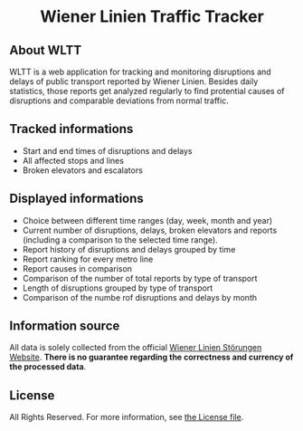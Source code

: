 <h1 align="center">Wiener Linien Traffic Tracker</h1>

## About WLTT

WLTT is a web application for tracking and monitoring disruptions and delays of public transport reported by Wiener Linien. Besides daily statistics, those reports get analyzed regularly to find protential causes of disruptions and comparable deviations from normal traffic.

## Tracked informations

- Start and end times of disruptions and delays
- All affected stops and lines
- Broken elevators and escalators

## Displayed informations
- Choice between different time ranges (day, week, month and year)
- Current number of disruptions, delays, broken elevators and reports (including a comparison to the selected time range).
- Report history of disruptions and delays grouped by time
- Report ranking for every metro line
- Report causes in comparison
- Comparison of the number of total reports by type of transport
- Length of disruptions grouped by type of transport
- Comparison of the numbe rof disruptions and delays by month

## Information source

All data is solely collected from the official [Wiener Linien Störungen Website](https://www.wienerlinien.at/eportal3/ep/programView.do?pageTypeId=66526&channelId=-46588&programId=69817). __There is no guarantee regarding the correctness and currency of the processed data__.

## License

All Rights Reserved. For more information, see [the License file](license.md).
